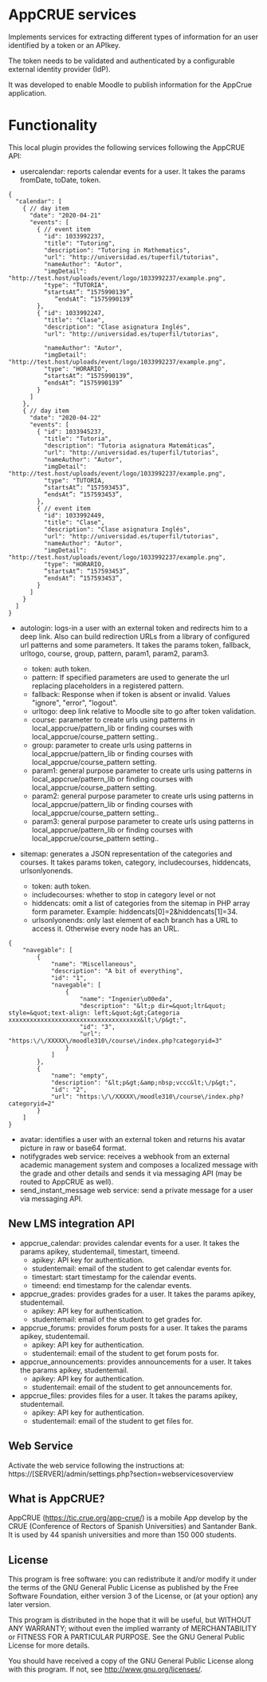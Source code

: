 # AppCRUE services #

Implements services for extracting different types of information for an user identified by a token or an APIkey.

The token needs to be validated and authenticated by a configurable external identity provider (IdP).

It was developed to enable Moodle to publish information for the AppCrue application.

# Functionality #

This local plugin provides the following services following the AppCRUE API:
- usercalendar: reports calendar events for a user. It takes the params fromDate, toDate, token.

```
{
  "calendar": [
    { // day item
      "date": "2020-04-21"
      "events": [
        { // event item
          "id": 1033992237,
          "title": "Tutoring",
          "description": "Tutoring in Mathematics",
          "url": "http://universidad.es/tuperfil/tutorias",
          "nameAuthor": "Autor",
          "imgDetail": "http://test.host/uploads/event/logo/1033992237/example.png",
          "type": "TUTORIA",
          “startsAt”: “1575990139”,
             “endsAt”: “1575990139”
        },
        { "id": 1033992247,
          "title": "Clase",
          "description": "Clase asignatura Inglés",
          "url": "http://universidad.es/tuperfil/tutorias",

          "nameAuthor": "Autor",
          "imgDetail": "http://test.host/uploads/event/logo/1033992237/example.png",
          "type": "HORARIO",
          “startsAt”: “1575990139”,
          “endsAt”: “1575990139”
        }
      ]
    },
    { // day item
      "date": "2020-04-22"
      "events": [
        { "id": 1033945237,
          "title": "Tutoria",
          "description": "Tutoria asignatura Matemáticas”,
          "url": "http://universidad.es/tuperfil/tutorias",
          "nameAuthor": "Autor",
          "imgDetail": "http://test.host/uploads/event/logo/1033992237/example.png",
          "type": "TUTORIA,
          “startsAt”: “157593453”,
          “endsAt”: “157593453”,
        },
        { // event item
          "id": 1033992449,
          "title": "Clase",
          "description": "Clase asignatura Inglés",
          "url": "http://universidad.es/tuperfil/tutorias",
          "nameAuthor": "Autor",
          "imgDetail": "http://test.host/uploads/event/logo/1033992237/example.png",
          "type": "HORARIO,
          “startsAt”: “157593453”,
          “endsAt”: “157593453”,
        }
      ]
    }
  ]
}

```
- autologin: logs-in a user with an external token and redirects him to a deep link. Also can build redirection URLs from a library of configured url patterns and some parameters. It takes the params token, fallback, urltogo, course, group, pattern, param1, param2, param3.
  - token: auth token.
  - pattern: If specified parameters are used to generate the url replacing placeholders in a registered pattern.
  - fallback: Response when if token is absent or invalid. Values "ignore", "error", "logout".
  - urltogo: deep link relative to Moodle site to go after token validation.
  - course: parameter to create urls using patterns in local_appcrue/pattern_lib or finding courses with local_appcrue/course_pattern setting..
  - group: parameter to create urls using patterns in local_appcrue/pattern_lib or finding courses with local_appcrue/course_pattern setting.
  - param1: general purpose parameter to create urls using patterns in local_appcrue/pattern_lib or finding courses with local_appcrue/course_pattern setting.
  - param2: general purpose parameter to create urls using patterns in local_appcrue/pattern_lib or finding courses with local_appcrue/course_pattern setting..
  - param3: general purpose parameter to create urls using patterns in local_appcrue/pattern_lib or finding courses with local_appcrue/course_pattern setting..

- sitemap: generates a JSON representation of the categories and courses. It takes params token, category, includecourses, hiddencats, urlsonlyonends.
  - token: auth token.
  - includecourses: whether to stop in category level or not
  - hiddencats: omit a list of categories from the sitemap in PHP array form parameter. Example: hiddencats[0]=2&hiddencats[1]=34.
  - urlsonlyonends: only last element of each branch has a URL to access it. Otherwise every node has an URL.
```
{
    "navegable": [
        {
            "name": "Miscellaneous",
            "description": "A bit of everything",
            "id": "1",
            "navegable": [
                {
                    "name": "Ingenier\u00eda",
                    "description": "&lt;p dir=&quot;ltr&quot; style=&quot;text-align: left;&quot;&gt;Categoria xxxxxxxxxxxxxxxxxxxxxxxxxxxxxxxxxxxxx&lt;\/p&gt;",
                    "id": "3",
                    "url": "https:\/\/XXXXX\/moodle310\/course\/index.php?categoryid=3"
                }
            ]
        },
        {
            "name": "empty",
            "description": "&lt;p&gt;&amp;nbsp;vccc&lt;\/p&gt;",
            "id": "2",
            "url": "https:\/\/XXXXX\/moodle310\/course\/index.php?categoryid=2"
        }
    ]
}
```
- avatar: identifies a user with an external token and returns his avatar picture in raw or base64 format.
- notifygrades web service: receives a webhook from an external academic management system and composes a localized message with the grade and other details and sends it via messaging API (may be routed to AppCRUE as well).
- send_instant_message web service: send a private message for a user via messaging API.

## New LMS integration API
- appcrue_calendar: provides calendar events for a user. It takes the params apikey, studentemail, timestart, timeend.
  - apikey: API key for authentication.
  - studentemail: email of the student to get calendar events for.
  - timestart: start timestamp for the calendar events.
  - timeend: end timestamp for the calendar events.
- appcrue_grades: provides grades for a user. It takes the params apikey, studentemail.
  - apikey: API key for authentication.
  - studentemail: email of the student to get grades for.
- appcrue_forums: provides forum posts for a user. It takes the params apikey, studentemail.
  - apikey: API key for authentication.
  - studentemail: email of the student to get forum posts for.
- appcrue_announcements: provides announcements for a user. It takes the params apikey, studentemail.
  - apikey: API key for authentication.
  - studentemail: email of the student to get announcements for.
- appcrue_files: provides files for a user. It takes the params apikey, studentemail.
  - apikey: API key for authentication.
  - studentemail: email of the student to get files for.

## Web Service ##

Activate the web service following the instructions at: https://[SERVER]/admin/settings.php?section=webservicesoverview
## What is AppCRUE? ##

AppCRUE (https://tic.crue.org/app-crue/) is a mobile App develop by the CRUE (Conference of Rectors of Spanish Universities) and Santander Bank. It is used by 44 spanish universities and more than 150 000 students.

## License ##

This program is free software: you can redistribute it and/or modify it under
the terms of the GNU General Public License as published by the Free Software
Foundation, either version 3 of the License, or (at your option) any later
version.

This program is distributed in the hope that it will be useful, but WITHOUT ANY
WARRANTY; without even the implied warranty of MERCHANTABILITY or FITNESS FOR A
PARTICULAR PURPOSE.  See the GNU General Public License for more details.

You should have received a copy of the GNU General Public License along with
this program.  If not, see <http://www.gnu.org/licenses/>.
